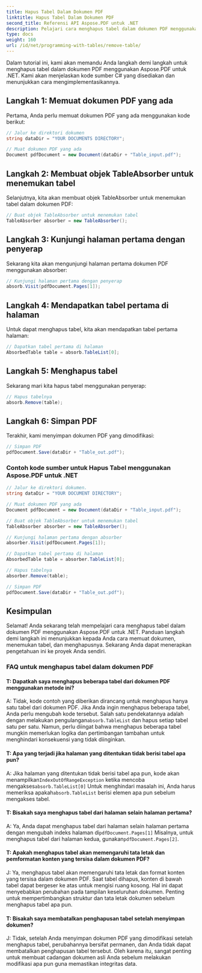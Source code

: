 ```yaml
---
title: Hapus Tabel Dalam Dokumen PDF
linktitle: Hapus Tabel Dalam Dokumen PDF
second_title: Referensi API Aspose.PDF untuk .NET
description: Pelajari cara menghapus tabel dalam dokumen PDF menggunakan Aspose.PDF untuk .NET.
type: docs
weight: 160
url: /id/net/programming-with-tables/remove-table/
---
```

Dalam tutorial ini, kami akan memandu Anda langkah demi langkah untuk menghapus tabel dalam dokumen PDF menggunakan Aspose.PDF untuk .NET. Kami akan menjelaskan kode sumber C# yang disediakan dan menunjukkan cara mengimplementasikannya.

## Langkah 1: Memuat dokumen PDF yang ada
Pertama, Anda perlu memuat dokumen PDF yang ada menggunakan kode berikut:

```csharp
// Jalur ke direktori dokumen
string dataDir = "YOUR DOCUMENTS DIRECTORY";

// Muat dokumen PDF yang ada
Document pdfDocument = new Document(dataDir + "Table_input.pdf");
```

## Langkah 2: Membuat objek TableAbsorber untuk menemukan tabel
Selanjutnya, kita akan membuat objek TableAbsorber untuk menemukan tabel dalam dokumen PDF:

```csharp
// Buat objek TableAbsorber untuk menemukan tabel
TableAbsorber absorber = new TableAbsorber();
```

## Langkah 3: Kunjungi halaman pertama dengan penyerap
Sekarang kita akan mengunjungi halaman pertama dokumen PDF menggunakan absorber:

```csharp
// Kunjungi halaman pertama dengan penyerap
absorb.Visit(pdfDocument.Pages[1]);
```

## Langkah 4: Mendapatkan tabel pertama di halaman
Untuk dapat menghapus tabel, kita akan mendapatkan tabel pertama halaman:

```csharp
// Dapatkan tabel pertama di halaman
AbsorbedTable table = absorb.TableList[0];
```

## Langkah 5: Menghapus tabel
Sekarang mari kita hapus tabel menggunakan penyerap:

```csharp
// Hapus tabelnya
absorb.Remove(table);
```

## Langkah 6: Simpan PDF
Terakhir, kami menyimpan dokumen PDF yang dimodifikasi:

```csharp
// Simpan PDF
pdfDocument.Save(dataDir + "Table_out.pdf");
```

### Contoh kode sumber untuk Hapus Tabel menggunakan Aspose.PDF untuk .NET

```csharp
// Jalur ke direktori dokumen.
string dataDir = "YOUR DOCUMENT DIRECTORY";

// Muat dokumen PDF yang ada
Document pdfDocument = new Document(dataDir + "Table_input.pdf");

// Buat objek TableAbsorber untuk menemukan tabel
TableAbsorber absorber = new TableAbsorber();

// Kunjungi halaman pertama dengan absorber
absorber.Visit(pdfDocument.Pages[1]);

// Dapatkan tabel pertama di halaman
AbsorbedTable table = absorber.TableList[0];

// Hapus tabelnya
absorber.Remove(table);

// Simpan PDF
pdfDocument.Save(dataDir + "Table_out.pdf");
```

## Kesimpulan
Selamat! Anda sekarang telah mempelajari cara menghapus tabel dalam dokumen PDF menggunakan Aspose.PDF untuk .NET. Panduan langkah demi langkah ini menunjukkan kepada Anda cara memuat dokumen, menemukan tabel, dan menghapusnya. Sekarang Anda dapat menerapkan pengetahuan ini ke proyek Anda sendiri.

### FAQ untuk menghapus tabel dalam dokumen PDF

#### T: Dapatkah saya menghapus beberapa tabel dari dokumen PDF menggunakan metode ini?

 A: Tidak, kode contoh yang diberikan dirancang untuk menghapus hanya satu tabel dari dokumen PDF. Jika Anda ingin menghapus beberapa tabel, Anda perlu mengubah kode tersebut. Salah satu pendekatannya adalah dengan melakukan pengulangan`absorb.TableList` dan hapus setiap tabel satu per satu. Namun, perlu diingat bahwa menghapus beberapa tabel mungkin memerlukan logika dan pertimbangan tambahan untuk menghindari konsekuensi yang tidak diinginkan.

#### T: Apa yang terjadi jika halaman yang ditentukan tidak berisi tabel apa pun?

 A: Jika halaman yang ditentukan tidak berisi tabel apa pun, kode akan menampilkan`IndexOutOfRangeException` ketika mencoba mengakses`absorb.TableList[0]` Untuk menghindari masalah ini, Anda harus memeriksa apakah`absorb.TableList` berisi elemen apa pun sebelum mengakses tabel.

#### T: Bisakah saya menghapus tabel dari halaman selain halaman pertama?

 A: Ya, Anda dapat menghapus tabel dari halaman selain halaman pertama dengan mengubah indeks halaman di`pdfDocument.Pages[1]` Misalnya, untuk menghapus tabel dari halaman kedua, gunakan`pdfDocument.Pages[2]`.

#### T: Apakah menghapus tabel akan memengaruhi tata letak dan pemformatan konten yang tersisa dalam dokumen PDF?

J: Ya, menghapus tabel akan memengaruhi tata letak dan format konten yang tersisa dalam dokumen PDF. Saat tabel dihapus, konten di bawah tabel dapat bergeser ke atas untuk mengisi ruang kosong. Hal ini dapat menyebabkan perubahan pada tampilan keseluruhan dokumen. Penting untuk mempertimbangkan struktur dan tata letak dokumen sebelum menghapus tabel apa pun.

#### T: Bisakah saya membatalkan penghapusan tabel setelah menyimpan dokumen?

J: Tidak, setelah Anda menyimpan dokumen PDF yang dimodifikasi setelah menghapus tabel, perubahannya bersifat permanen, dan Anda tidak dapat membatalkan penghapusan tabel tersebut. Oleh karena itu, sangat penting untuk membuat cadangan dokumen asli Anda sebelum melakukan modifikasi apa pun guna memastikan integritas data.